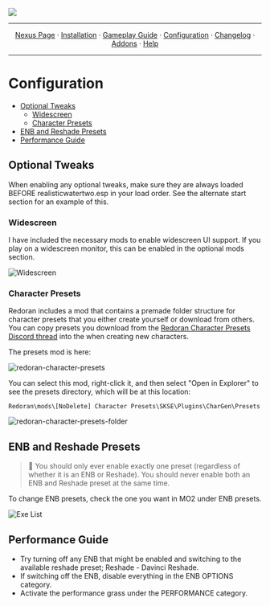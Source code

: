 <a href="https://youtu.be/ExK6EUGDjaA?t=1"><img src="https://i.imgur.com/GPhY3Jj.png" target="_blank"></a>

---

<p align="center">
  <a href="https://www.nexusmods.com/skyrimspecialedition/mods/83334/">Nexus Page</a> ·
  <a href="README.md">Installation</a> ·
  <a href="GAMEPLAY.md">Gameplay Guide</a> ·
  <a href="CONFIGURATION.md">Configuration</a> ·
  <a href="CHANGELOG.md">Changelog</a> ·
  <a href="ADDONS.md">Addons</a> ·
  <a href="HELP.md">Help</a>
</p>

---

# Configuration

- [Optional Tweaks](#optional-tweaks)
  - [Widescreen](#widescreen)
  - [Character Presets](#character-presets)
- [ENB and Reshade Presets](#ENB-and-Reshade-Presets)
- [Performance Guide](#performance-guide)

## Optional Tweaks

When enabling any optional tweaks, make sure they are always loaded BEFORE realisticwatertwo.esp in your load order. See the alternate start section for an example of this.

### Widescreen

I have included the necessary mods to enable widescreen UI support. If you play on a widescreen monitor, this can be enabled in the optional mods section.

![Widescreen](https://i.imgur.com/zZ7yIIn.png)

### Character Presets

Redoran includes a mod that contains a premade folder structure for character presets that you either create yourself or download from others. You can copy presets you download from the [Redoran Character Presets Discord thread](https://discord.com/channels/773659452392865792/952965520083275796) into the  when creating new characters. 

The presets mod is here:

![redoran-character-presets](https://i.imgur.com/2B9YUgJ.png)

You can select this mod, right-click it, and then select "Open in Explorer" to see the presets directory, which will be at this location:

```
Redoran\mods\[NoDelete] Character Presets\SKSE\Plugins\CharGen\Presets
```

![redoran-character-presets-folder](https://i.imgur.com/dqUr8pu.png)

## ENB and Reshade Presets

> :ledger: You should only ever enable exactly one preset (regardless of whether it is an ENB or Reshade). You should never enable both an ENB and Reshade preset at the same time.

To change ENB presets, check the one you want in MO2 under ENB presets.

![Exe List](https://i.imgur.com/IxrurH5.png)

## Performance Guide

- Try turning off any ENB that might be enabled and switching to the available reshade preset; Reshade - Davinci Reshade.
- If switching off the ENB, disable everything in the ENB OPTIONS category.
- Activate the performance grass under the PERFORMANCE category.
